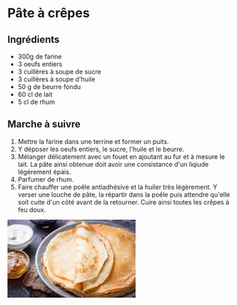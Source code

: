 # Pâte à crêpes

## Ingrédients
+ 300g de farine
+ 3 oeufs entiers
+ 3 cuillères à soupe de sucre
+ 3 cuillères à soupe d'huile
+ 50 g de beurre fondu
+ 60 cl de lait
+ 5 cl de rhum

## Marche à suivre
1. Mettre la farine dans une terrine et former un puits.
2. Y déposer les oeufs entiers, le sucre, l'huile et le beurre.
3. Mélanger délicatement avec un fouet en ajoutant au fur et à mesure le lait. La pâte ainsi obtenue doit avoir une consistance d'un liqiude légèrement épais.
4. Parfumer de rhum.
5. Faire chauffer une poêle antiadhésive et la huiler très légèrement. Y verser une louche de pâte, la répartir dans la poêle puis attendre qu'elle soit cuite d'un côté avant de la retourner. Cuire ainsi toutes les crêpes à feu doux.

![Des crêpes](krep.jpg)
